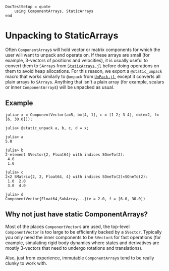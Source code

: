```@meta
DocTestSetup = quote
    using ComponentArrays, StaticArrays
end
```
# Unpacking to StaticArrays

Often `ComponentArray`s will hold vector or matrix components for which the user will want to unpack and operate on. If these arrays are small (for example, 3-vectors of positions and velocities), it is usually useful to convert them to `SArray`s from [`StaticArrays.jl`](https://github.com/JuliaArrays/StaticArrays.jl) before doing operations on them to avoid heap allocations. For this reason, we export a `@static_unpack` macro that works similarly to `@unpack` from [`UnPack.jl`](https://github.com/mauro3/UnPack.jl), except it converts all plain arrays to `SArray`s. Anything that isn't a plain array (for example, scalars or inner `ComponentArray`s) will be unpacked as usual.

## Example
```jldoctest
julia> x = ComponentVector(a=5, b=[4, 1], c = [1 2; 3 4], d=(e=2, f=[6, 30.0]));

julia> @static_unpack a, b, c, d = x;

julia> a
5.0

julia> b
2-element SVector{2, Float64} with indices SOneTo(2):
 4.0
 1.0

julia> c
2×2 SMatrix{2, 2, Float64, 4} with indices SOneTo(2)×SOneTo(2):
 1.0  2.0
 3.0  4.0

julia> d
ComponentVector{Float64,SubArray...}(e = 2.0, f = [6.0, 30.0])
```

## Why not just have static ComponentArrays?
Most of the places `ComponentVector`s are used, the top-level `ComponentVector` is too large to be efficiently backed by a `SVector`. Typically you only need the inner components to be `SVector`s for fast operations (for example, simulating rigid body dynamics where states and derivatives are mostly 3-vectors that need to undergo rotations and translations).

Also, just from experience, immutable `ComponentArray`s tend to be really clunky to work with.

